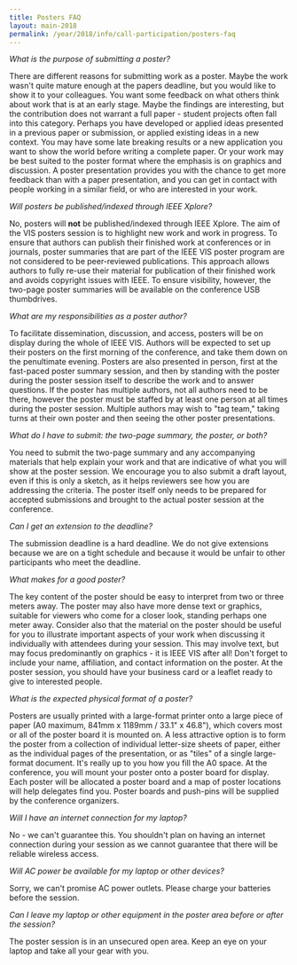 ```yaml
---
title: Posters FAQ
layout: main-2018
permalink: /year/2018/info/call-participation/posters-faq
---
```


*What is the purpose of submitting a poster?*

There are different reasons for submitting work as a poster. Maybe the work wasn't quite mature enough at the papers deadline, but you would like to show it to your colleagues. You want some feedback on what others think about work that is at an early stage. Maybe the findings are interesting, but the contribution does not warrant a full paper - student projects often fall into this category. Perhaps you have developed or applied ideas presented in a previous paper or submission, or applied existing ideas in a new context. You may have some late breaking results or a new application you want to show the world before writing a complete paper. Or your work may be best suited to the poster format where the emphasis is on graphics and discussion. A poster presentation provides you with the chance to get more feedback than with a paper presentation, and you can get in contact with people working in a similar field, or who are interested in your work.

*Will posters be published/indexed through IEEE Xplore?*

No, posters will **not** be published/indexed through IEEE Xplore. The aim of the VIS posters session is to highlight new work and work in progress. To ensure that authors can publish their finished work at conferences or in journals, poster summaries that are part of the IEEE VIS poster program are not considered to be peer-reviewed publications. This approach allows authors to fully re-use their material for publication of their finished work and avoids copyright issues with IEEE. To ensure visibility, however, the two-page poster summaries will be available on the conference USB thumbdrives.

*What are my responsibilities as a poster author?*

To facilitate dissemination, discussion, and access, posters will be on display during the whole of IEEE VIS. Authors will be expected to set up their posters on the first morning of the conference, and take them down on the penultimate evening. Posters are also presented in person, first at the fast-paced poster summary session, and then by standing with the poster during the poster session itself to describe the work and to answer questions. If the poster has multiple authors, not all authors need to be there, however the poster must be staffed by at least one person at all times during the poster session. Multiple authors may wish to "tag team," taking turns at their own poster and then seeing the other poster presentations.

*What do I have to submit: the two-page summary, the poster, or both?*

You need to submit the two-page summary and any accompanying materials that help explain your work and that are indicative of what you will show at the poster session. We encourage you to also submit a draft layout, even if this is only a sketch, as it helps reviewers see how you are addressing the criteria. The poster itself only needs to be prepared for accepted submissions and brought to the actual poster session at the conference.

*Can I get an extension to the deadline?*

The submission deadline is a hard deadline. We do not give extensions because we are on a tight schedule and because it would be unfair to other participants who meet the deadline.

*What makes for a good poster?*

The key content of the poster should be easy to interpret from two or three meters away. The poster may also have more dense text or graphics, suitable for viewers who come for a closer look, standing perhaps one meter away. Consider also that the material on the poster should be useful for you to illustrate important aspects of your work when discussing it individually with attendees during your session. This may involve text, but may focus predominantly on graphics - it is IEEE VIS after all! Don't forget to include your name, affiliation, and contact information on the poster. At the poster session, you should have your business card or a leaflet ready to give to interested people.

*What is the expected physical format of a poster?*

Posters are usually printed with a large-format printer onto a large piece of paper (A0 maximum, 841mm x 1189mm / 33.1" x 46.8"), which covers most or all of the poster board it is mounted on. A less attractive option is to form the poster from a collection of individual letter-size sheets of paper, either as the individual pages of the presentation, or as "tiles" of a single large-format document. It's really up to you how you fill the A0 space. At the conference, you will mount your poster onto a poster board for display. Each poster will be allocated a poster board and a map of poster locations will help delegates find you. Poster boards and push-pins will be supplied by the conference organizers.

*Will I have an internet connection for my laptop?*

No - we can't guarantee this. You shouldn't plan on having an internet connection during your session as we cannot guarantee that there will be reliable wireless access.

*Will AC power be available for my laptop or other devices?*

Sorry, we can't promise AC power outlets. Please charge your batteries before the session.

*Can I leave my laptop or other equipment in the poster area before or after the session?*

The poster session is in an unsecured open area. Keep an eye on your laptop and take all your gear with you.
